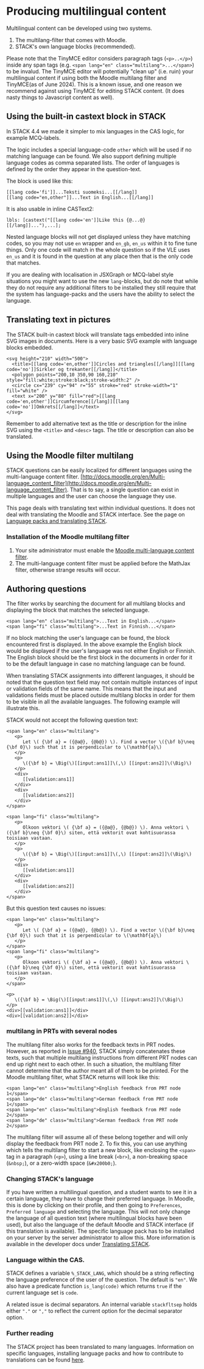 # Producing multilingual content

Multilingual content can be developed using two systems.

1. The multilang-filter that comes with Moodle.
2. STACK's own language blocks (recommended).

Please note that the TinyMCE editor considers paragraph tags (`<p>..</p>`) inside any span tags (e.g. `<span lang="en" class="multilang">...</span>`) to be invalud. The TinyMCE editor will potentially "clean up" (i.e. ruin) your multilingual content if using both the Moodle multilang filter and TinyMCE(as of June 2024).  This is a known issue, and one reason we recommend against using TinyMCE for editing STACK content. (It does nasty things to Javascript content as well).

## Using the built-in castext block in STACK

In STACK 4.4 we made it simpler to mix languages in the CAS logic, for example MCQ-labels.

The logic includes a special language-code `other` which will be used if no matching language can be found. We also support defining multiple language codes as comma separated lists. The order of languages is defined by the order they appear in the question-text. 

The block is used like this:

    [[lang code='fi']]...Teksti suomeksi...[[/lang]]
    [[lang code="en,other"]]...Text in English...[[/lang]]

It is also usable in inline CASText2:

    lbls: [castext("[[lang code='en']]Like this {@...@}[[/lang]]..."),...];

Nested language blocks will not get displayed unless they have matching codes, so you may not use `en` wrapper and `en_gb`, `en_us` within it to fine tune things. Only one code will match in the whole question
so if the VLE uses `en_us` and it is found in the question at any place then that is the only code that matches.

If you are dealing with localisation in JSXGraph or MCQ-label style situations you might want to
use the new `lang`-blocks, but do note that while they do not require any additional filters to be installed they still require that the system has language-packs and the users have the ability to select the language.

## Translating text in pictures

The STACK built-in castext block will translate tags embedded into inline SVG images in documents.  Here is a very basic SVG example with language blocks embedded.

    <svg height="210" width="500">
      <title>[[lang code='en,other']]Circles and triangles[[/lang]][[lang code='no']]Sirkler og trekanter[[/lang]]</title>
      <polygon points="200,10 350,90 160,210" style="fill:white;stroke:black;stroke-width:2" />
      <circle cx="239" cy="94" r="55" stroke="red" stroke-width="1" fill="white" />
      <text x="200" y="80" fill="red">[[lang code='en,other']]Circumference[[/lang]][[lang code='no']]Omkrets[[/lang]]</text>
    </svg>

Remember to add alternative text as the title or description for the inline SVG using the `<title>` and `<desc>` tags.  The title or description can also be translated.

## Using the Moodle filter multilang

STACK questions can be easily localized for different languages using the multi-language content filter. [http://docs.moodle.org/en/Multi-language_content_filter](http://docs.moodle.org/en/Multi-language_content_filter).  That is to say, a single question can exist in multiple languages and the user can choose the language they use.

This page deals with translating text within individual questions. It does not deal with translating the Moodle and STACK interface. See the page on [Language packs and translating STACK](../Developer/Language_packs.md).

### Installation of the Moodle multilang filter

1. Your site administrator must enable the [Moodle multi-language content filter](http://docs.moodle.org/en/Multi-language_content_filter).
2. The multi-language content filter must be applied before the MathJax filter, otherwise strange results will occur.

## Authoring questions

The filter works by searching the document for all multilang blocks and displaying the block that matches the selected language.

    <span lang="en" class="multilang">...Text in English...</span>
    <span lang="fi" class="multilang">...Text in Finnish...</span>

If no block matching the user's language can be found, the block encountered first is displayed. In the above example the English block would be displayed if the user's language was not either English or Finnish. The English block should be the first block in the documents in order for it to be the default language in case no matching language can be found.

When translating STACK assignments into different languages, it should be noted that the question text field may not contain multiple instances of input or validation fields of the same name. This means that the input and validations fields must be placed outside multilang blocks in order for them to be visible in all the available languages. The following example will illustrate this.

STACK would not accept the following question text:

    <span lang="en" class="multilang">
       <p>
          Let \( {\bf a} = ({@a@}, {@b@}) \). Find a vector \({\bf b}\neq {\bf 0}\) such that it is perpendicular to \(\mathbf{a}\)
       </p>
       <p>
          \({\bf b} = \Big(\)[[input:ans1]]\(,\) [[input:ans2]]\(\Big)\)
       </p>
       <div>
          [[validation:ans1]]
       </div>
       <div>
          [[validation:ans2]]
       </div>
    </span>
    
    <span lang="fi" class="multilang">
       <p>
          Olkoon vektori \( {\bf a} = ({@a@}, {@b@}) \). Anna vektori \({\bf b}\neq {\bf 0}\) siten, että vektorit ovat kohtisuorassa toisiaan vastaan.
       </p>
       <p>
          \({\bf b} = \Big(\)[[input:ans1]]\(,\) [[input:ans2]]\(\Big)\)
       </p>
       <div>
          [[validation:ans1]]
       </div>
       <div>
          [[validation:ans2]]
       </div>
    </span>

But this question text causes no issues:

    <span lang="en" class="multilang">
       <p>
          Let \( {\bf a} = ({@a@}, {@b@}) \). Find a vector \({\bf b}\neq {\bf 0}\) such that it is perpendicular to \(\mathbf{a}\)
       </p>
    </span>
    <span lang="fi" class="multilang">
       <p>
          Olkoon vektori \( {\bf a} = ({@a@}, {@b@}) \). Anna vektori \({\bf b}\neq {\bf 0}\) siten, että vektorit ovat kohtisuorassa toisiaan vastaan.
       </p>
    </span>
    
    <p>
       \({\bf b} = \Big(\)[[input:ans1]]\(,\) [[input:ans2]]\(\Big)\)
    </p>
    <div>[[validation:ans1]]</div>
    <div>[[validation:ans2]]</div>

### multilang in PRTs with several nodes

The multilang filter also works for the feedback texts in PRT nodes. However, as reported in [Issue #940](https://github.com/maths/moodle-qtype_stack/issues/940), STACK simply concatenates these texts, such that multiple multilang instructions from different PRT nodes can end up right next to each other. In such a situation, the multilang filter cannot determine that the author meant all of them to be printed. For the Moodle multilang filter, what STACK returns will look like this:

    <span lang="en" class="multilang">English feedback from PRT node 1</span>
    <span lang="de" class="multilang">German feedback from PRT node 1</span>
    <span lang="en" class="multilang">English feedback from PRT node 2</span>
    <span lang="de" class="multilang">German feedback from PRT node 2</span>

The multilang filter will assume all of these belong together and will only display the feedback from PRT node 2. To fix this, you can use anything which tells the multilang filter to start a new block, like enclosing the `<span>` tag in a paragraph (`<p>`), using a line break (`<br>`), a non-breaking space (`&nbsp;`), or a zero-width space (`&#x200b0;`).

### Changing STACK's language

If you have written a multilingual question, and a student wants to see it in a certain language, they have to change their preferred language. In Moodle, this is done by clicking on their profile, and then going to `Preferences`, ` Preferred language` and selecting the language. This will not only change the language of all question text (where multilingual blocks have been used), but also the language of the default Moodle and STACK interface (if this translation is available). The specific language pack has to be installed on your server by the server administrator to allow this. More information is available in the developer docs under [Translating STACK](../Developer/Language_packs.md).

### Language within the CAS.

STACK defines a variable `%_STACK_LANG`, which should be a string reflecting the language preference of the user of the question.  The default is `"en"`.  We also have a predicate function `is_lang(code)` which returns `true` if the current language set is `code`.

A related issue is decimal separators.  An internal variable `stackfltsep` holds either `"."` or `","` to reflect the current option for the decimal separator option.

### Further reading

The STACK project has been translated to many languages. Information on specific languages, installing language packs and how to contribute to translations can be found [here](../Developer/Language_packs.md).
